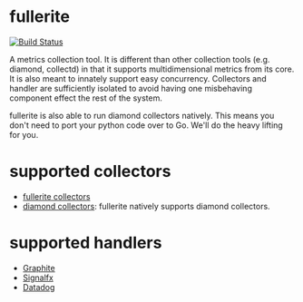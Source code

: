 # fullerite

[![Build Status](https://travis-ci.org/baris/fullerite.svg?branch=master)](https://travis-ci.org/baris/fullerite)

A metrics collection tool. It is different than other collection tools (e.g. diamond, collectd) in that it supports multidimensional metrics from its core. It is also meant to innately support easy concurrency. Collectors and handler are sufficiently isolated to avoid having one misbehaving component effect the rest of the system. 

fullerite is also able to run diamond collectors natively. This means you don't need to port your python code over to Go. We'll do the heavy lifting for you.

# supported collectors
 * [fullerite collectors](src/fullerite/collector)
 * [diamond collectors](src/diamond/collectors): fullerite natively supports diamond collectors.

# supported handlers
 * [Graphite](http://graphite.wikidot.com/)
 * [Signalfx](https://www.signalfx.com)
 * [Datadog](https://www.datadoghq.com)


